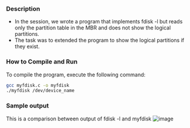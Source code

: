 ### Description
- In the session, we wrote a program that implements fdisk -l but reads only the partition table in the MBR and does not show the logical partitions.
- The task was to extended the program to show the logical partitions if they exist.

### How to Compile and Run
To compile the program, execute the following command:
```bash
gcc myfdisk.c -o myfdisk
./myfdisk /dev/device_name
```

### Sample output
This is a comparison between output of fdisk -l and myfdisk
![image](https://github.com/adhamkhaled312/STM_System_Linux_Programming/assets/105177075/e3a7ae0c-d03f-41e5-893a-6dd39525b2c9)
